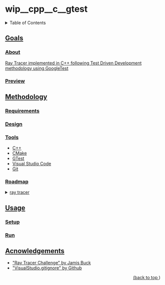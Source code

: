 # wip__cpp__c__gtest
<a name="readme-top"></a>
<details>
    <summary>Table of Contents</summary>
    <ol>
        <li><a href="#goals">Goals</a>
            <ul>
                <li><a href="#about">About</li>
                <li><a href="#preview">Preview</li>
            </ul>
        </li>
        <li><a href="#methodology">Methodology</li>
          <ul>
            <li><a href="#requirements">Requirements</li>
            <li><a href="#design">Design</li>
            <li><a href="#tools">Tools</li>
            <li><a href="#roadmap">Roadmap</li>
          </ul>
        </li>
        <li><a href="#usage">Usage</a>
            <ul>
                <li><a href="#setup">Setup</li>
                <li><a href="#run">Run</li>
            </ul>
        </li>
        <li><a href="#acknowledgements">Acknowledgements</li>
    </ol>
</details>

## Goals
### About
Ray Tracer implemented in C++ following Test Driven Development methodology using GoogleTest
### Preview
## Methodology
### Requirements
### Design
### Tools
* C++
* CMake
* GTest
* Visual Studio Code
* Git
### Roadmap
<details>
<summary>ray tracer</summary>

- [x] Tuples & Vector & Point & Tuple Operations
- [x] Color & Color Operations
- [x] Canvas
- [x] Matrix & Transformations
- [x] Ray Intersections
- [x] Simple Shadow/Silhouette Cast Render
- [x] Simple Shading Render
- [x] Simple Scene Render
</details>

## Usage
### Setup
### Run
## Acnowledgements
* "Ray Tracer Challenge" by Jamis Buck
* "VisualStudio.gitignore" by Github
<p align="right">(<a href="#readme-top">back to top </a>)</p>
